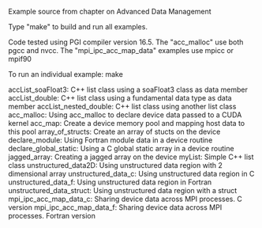 
Example source from chapter on Advanced Data Management

Type "make" to build and run all examples.

Code tested using PGI compiler version 16.5.
The "acc_malloc" use both pgcc and nvcc.
The "mpi_ipc_acc_map_data" examples use mpicc or mpif90

To run an individual example: make <example>

accList_soaFloat3: C++ list class using a soaFloat3 class as data member
accList_double: C++ list class using a fundamental data type as data member
accList_nested_double: C++ list class using another list class
acc_malloc: Using acc_malloc to declare device data passed to a CUDA kernel 
acc_map: Create a device memory pool and mapping host data to this pool 
array_of_structs: Create an array of stucts on the device
declare_module: Using Fortran module data in a device routine
declare_global_static: Using a C global static array in a device routine
jagged_array: Creating a jagged array on the device 
myList: Simple C++ list class
unstructured_data2D: Using unstructured data region with 2 dimensional array 
unstructured_data_c: Using unstructured data region in C
unstructured_data_f: Using unstructured data region in Fortran 
unstructured_data_struct: Using unstructured data region with a struct
mpi_ipc_acc_map_data_c: Sharing device data across MPI processes. C version
mpi_ipc_acc_map_data_f: Sharing device data across MPI processes. Fortran version
